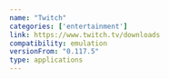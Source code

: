 ```yaml
---
name: "Twitch"
categories: ['entertainment']
link: https://www.twitch.tv/downloads
compatibility: emulation
versionFrom: "0.117.5"
type: applications
---
```



